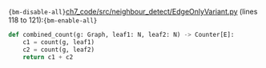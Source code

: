 `{bm-disable-all}`[ch7_code/src/neighbour_detect/EdgeOnlyVariant.py](ch7_code/src/neighbour_detect/EdgeOnlyVariant.py) (lines 118 to 121):`{bm-enable-all}`

```python
def combined_count(g: Graph, leaf1: N, leaf2: N) -> Counter[E]:
    c1 = count(g, leaf1)
    c2 = count(g, leaf2)
    return c1 + c2
```